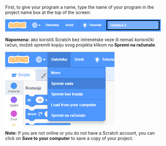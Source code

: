 First, to give your program a name, type the name of your program in the project name box at the top of the screen:

![snimka zaslona](images/name-annotated.png)

**Napomena:** ako koristiš Scratch bez intrenetske veze ili nemaš korisnički račun, možeš spremiti kopiju svog projekta klikom na **Spremi na računalo**.

![Selecting 'Save now' in the 'File' menu.](images/save.png)

**Note:** If you are not online or you do not have a Scratch account, you can click on **Save to your computer** to save a copy of your project.